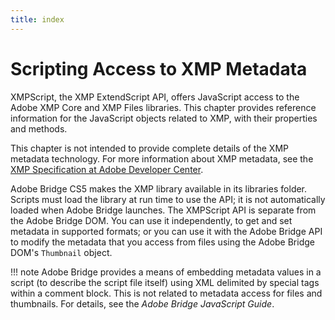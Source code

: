 ```yaml
---
title: index
---
```


# Scripting Access to XMP Metadata

XMPScript, the XMP ExtendScript API, offers JavaScript access to the Adobe XMP Core and XMP Files libraries. This chapter provides reference information for the JavaScript objects related to XMP, with their properties and methods.

This chapter is not intended to provide complete details of the XMP metadata technology. For more information about XMP metadata, see the [XMP Specification at Adobe Developer Center](https://www.adobe.com/devnet/xmp.html).

Adobe Bridge CS5 makes the XMP library available in its libraries folder. Scripts must load the library at run time to use the API; it is not automatically loaded when Adobe Bridge launches. The XMPScript API is separate from the Adobe Bridge DOM. You can use it independently, to get and set metadata in supported formats; or you can use it with the Adobe Bridge API to modify the metadata that you access from files using the Adobe Bridge DOM's `Thumbnail` object.

!!! note
    Adobe Bridge provides a means of embedding metadata values in a script (to describe the script file itself) using XML delimited by special tags within a comment block. This is not related to metadata access for files and thumbnails. For details, see the *Adobe Bridge JavaScript Guide*.
